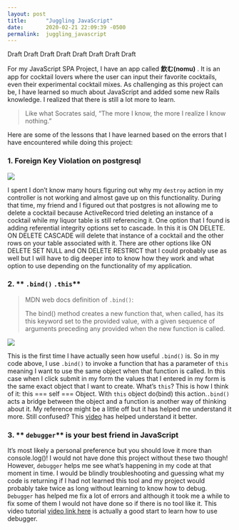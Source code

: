 ```yaml
---
layout: post
title:      "Juggling JavaScript"
date:       2020-02-21 22:09:39 -0500
permalink:  juggling_javascript
---
```



Draft Draft Draft Draft Draft Draft Draft Draft

For my JavaScript SPA Project, I have an app called **飲む(nomu)** . It is an app for cocktail lovers where the user can input their favorite cocktails, even their experimental cocktail mixes. As challenging as this project can be, I have learned so much about JavaScript and added some new Rails knowledge. I realized that there is still a lot more to learn. 

> Like what Socrates said, “The more I know, the more I realize I know nothing.” 

Here are some of the lessons that I have learned based on the errors that I have encountered while doing this project:

### 1. Foreign Key Violation on postgresql

![](https://lh3.googleusercontent.com/8jWOlyPVs_nEu72jP7w2vv8mRX-0FTZYKYC0KkOX_xgjIoMJ9tgrlTwGs8w7iKcHIH5Sdk7NUj5xTutQCgm9tplngx_z-4sGyLVr0Vwz_vy-Z3J7F8QrJMX0qgzohLm_AjNNAu1HFQ=w2400)

I spent I don’t know many hours figuring out why my `destroy` action in my controller is not working and almost gave up on this functionality. During that time, my friend and I figured out that postgres is not allowing me to delete a cocktail because ActiveRecord tried deleting an instance of a cocktail while my liquor table is still referencing it. One option that I found is adding referential integrity options set to cascade. In this it is ON DELETE. ON DELETE CASCADE will delete that instance of a cocktail and the other rows on your table associated with it. There are other options like ON DELETE SET NULL and ON DELETE RESTRICT that I could probably use as well but I will have to dig deeper into to know how they work and what option to use depending on the functionality of my application.

### 2. ** `.bind()` `.this`**

> MDN web docs definition of `.bind()`:
> 
> The bind() method creates a new function that, when called, has its this keyword set to the provided value, with a given sequence of arguments preceding any provided when the new function is called.

![](https://lh3.googleusercontent.com/dasXIy9N3xLB7WqcPPo52uXYPrXe5QGx_ta9O5Yqk7X1AnAM8JjBCcvRYxuxJ3bBkUlJv-IXZpCG7LAUvkY43uY1aUcrv-8sI2Yzw6OVkdUEa42Xg_cxjHdrCDsFFXHct8QNcCHXhg=w2400)

This is the first time I have actually seen how useful `.bind()` is. 
So in my code above, I use `.bind()` to invoke a function that has a parameter of `this` meaning I want to use the same object when that function is called. In this case when I click submit in my form the values that I entered in my form is the same exact object that I want to create. What’s `this`? This is how I think of it: this === self === Object. With `this` object do(bind) this action.`.bind()` acts a bridge between the object and a function is another way of thinking about it. My reference might be a little off but it has helped me understand it more. Still confused? This [video](https://youtu.be/g2WcckBB_q0 )  has helped understand it better.

### 3. ** `debugger`** is your best friend in JavaScript

It’s most likely a personal preference but you should love it more than console.log()! I would not have done this project without these two though! However, `debugger` helps me see what’s happening in my code at that moment in time. I would be blindly troubleshooting and guessing what my code is returning if I had not learned this tool and my project would probably take twice as long without learning to know how to debug. `Debugger` has helped me fix a lot of errors and although it took me a while to fix some of them I would not have done so if there is no tool like it. This video tutorial [video link here](https://developers.google.com/web/tools/chrome-devtools/javascript)  is actually a good start to learn how to use debugger.  


